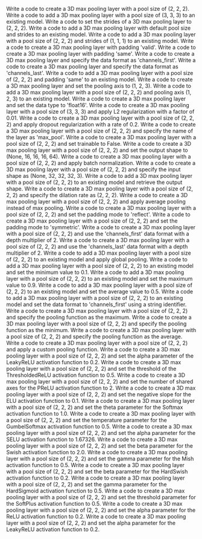 Write a code to create a 3D max pooling layer with a pool size of (2, 2, 2).
Write a code to add a 3D max pooling layer with a pool size of (3, 3, 3) to an existing model.
Write a code to set the strides of a 3D max pooling layer to (2, 2, 2).
Write a code to add a 3D max pooling layer with default pool size and strides to an existing model.
Write a code to add a 3D max pooling layer with a pool size of (2, 2, 2) and strides of (1, 1, 1) to an existing model.
Write a code to create a 3D max pooling layer with padding 'valid'.
Write a code to create a 3D max pooling layer with padding 'same'.
Write a code to create a 3D max pooling layer and specify the data format as 'channels_first'.
Write a code to create a 3D max pooling layer and specify the data format as 'channels_last'.
Write a code to add a 3D max pooling layer with a pool size of (2, 2, 2) and padding 'same' to an existing model.
Write a code to create a 3D max pooling layer and set the pooling axis to (1, 2, 3).
Write a code to add a 3D max pooling layer with a pool size of (2, 2, 2) and pooling axis (1, 2, 3) to an existing model.
Write a code to create a 3D max pooling layer and set the data type to 'float16'.
Write a code to create a 3D max pooling layer with a pool size of (3, 3, 3) and apply L2 regularization with a factor of 0.01.
Write a code to create a 3D max pooling layer with a pool size of (2, 2, 2) and apply dropout regularization with a rate of 0.2.
Write a code to create a 3D max pooling layer with a pool size of (2, 2, 2) and specify the name of the layer as 'max_pool'.
Write a code to create a 3D max pooling layer with a pool size of (2, 2, 2) and set trainable to False.
Write a code to create a 3D max pooling layer with a pool size of (2, 2, 2) and set the output shape to (None, 16, 16, 16, 64).
Write a code to create a 3D max pooling layer with a pool size of (2, 2, 2) and apply batch normalization.
Write a code to create a 3D max pooling layer with a pool size of (2, 2, 2) and specify the input shape as (None, 32, 32, 32, 3).
Write a code to add a 3D max pooling layer with a pool size of (2, 2, 2) to an existing model and retrieve the output shape.
Write a code to create a 3D max pooling layer with a pool size of (2, 2, 2) and specify the dilation rate as (2, 2, 2).
Write a code to create a 3D max pooling layer with a pool size of (2, 2, 2) and apply average pooling instead of max pooling.
Write a code to create a 3D max pooling layer with a pool size of (2, 2, 2) and set the padding mode to 'reflect'.
Write a code to create a 3D max pooling layer with a pool size of (2, 2, 2) and set the padding mode to 'symmetric'.
Write a code to create a 3D max pooling layer with a pool size of (2, 2, 2) and use the 'channels_first' data format with a depth multiplier of 2.
Write a code to create a 3D max pooling layer with a pool size of (2, 2, 2) and use the 'channels_last' data format with a depth multiplier of 2.
Write a code to add a 3D max pooling layer with a pool size of (2, 2, 2) to an existing model and apply global pooling.
Write a code to add a 3D max pooling layer with a pool size of (2, 2, 2) to an existing model and set the minimum value to 0.1.
Write a code to add a 3D max pooling layer with a pool size of (2, 2, 2) to an existing model and set the maximum value to 0.9.
Write a code to add a 3D max pooling layer with a pool size of (2, 2, 2) to an existing model and set the average value to 0.5.
Write a code to add a 3D max pooling layer with a pool size of (2, 2, 2) to an existing model and set the data format to 'channels_first' using a string identifier.
Write a code to create a 3D max pooling layer with a pool size of (2, 2, 2) and specify the pooling function as the maximum.
Write a code to create a 3D max pooling layer with a pool size of (2, 2, 2) and specify the pooling function as the minimum.
Write a code to create a 3D max pooling layer with a pool size of (2, 2, 2) and specify the pooling function as the average.
Write a code to create a 3D max pooling layer with a pool size of (2, 2, 2) and apply a custom pooling function.
Write a code to create a 3D max pooling layer with a pool size of (2, 2, 2) and set the alpha parameter of the LeakyReLU activation function to 0.2.
Write a code to create a 3D max pooling layer with a pool size of (2, 2, 2) and set the threshold of the ThresholdedReLU activation function to 0.5.
Write a code to create a 3D max pooling layer with a pool size of (2, 2, 2) and set the number of shared axes for the PReLU activation function to 2.
Write a code to create a 3D max pooling layer with a pool size of (2, 2, 2) and set the negative slope for the ELU activation function to 0.1.
Write a code to create a 3D max pooling layer with a pool size of (2, 2, 2) and set the theta parameter for the Softmax activation function to 1.0.
Write a code to create a 3D max pooling layer with a pool size of (2, 2, 2) and set the temperature parameter for the GumbelSoftmax activation function to 0.5.
Write a code to create a 3D max pooling layer with a pool size of (2, 2, 2) and set the alpha parameter for the SELU activation function to 1.67326.
Write a code to create a 3D max pooling layer with a pool size of (2, 2, 2) and set the beta parameter for the Swish activation function to 2.0.
Write a code to create a 3D max pooling layer with a pool size of (2, 2, 2) and set the gamma parameter for the Mish activation function to 0.5.
Write a code to create a 3D max pooling layer with a pool size of (2, 2, 2) and set the beta parameter for the HardSwish activation function to 0.2.
Write a code to create a 3D max pooling layer with a pool size of (2, 2, 2) and set the gamma parameter for the HardSigmoid activation function to 0.5.
Write a code to create a 3D max pooling layer with a pool size of (2, 2, 2) and set the threshold parameter for the SoftPlus activation function to 0.5.
Write a code to create a 3D max pooling layer with a pool size of (2, 2, 2) and set the alpha parameter for the ReLU activation function to 0.2.
Write a code to create a 3D max pooling layer with a pool size of (2, 2, 2) and set the alpha parameter for the LeakyReLU activation function to 0.2.